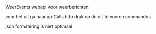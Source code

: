 WeerEvents webapi voor weerberichten

voor het uit
ga naar apiCalls.http
druk op de uit te voeren commandos

json formatering is niet optimaal


